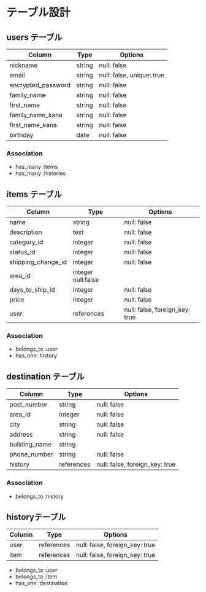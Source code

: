 # テーブル設計

## users テーブル

| Column             | Type       | Options                   |
| ------------------ | ---------- | ------------------------- |
| nickname           | string     | null: false               |
| email              | string     | null: false, unique: true |
| encrypted_password | string     | null: false               |
| family_name        | string     | null: false               |
| first_name         | string     | null: false               |
| family_name_kana   | string     | null: false               |
| first_name_kana    | string     | null: false               |
| birthday           | date       | null: false               |

### Association

- has_many :items
- has_many :histories


## items テーブル
| Column             | Type       | Options                        
|------------------- | ---------- | ------------------------------ 
| name               | string     | null: false                    
| description        | text       | null: false                    
| category_id        | integer    | null: false                    
| status_id          | integer    | null: false                    
| shipping_change_id | integer    | null: false                    
| area_id            | integer    null:false                   
| days_to_ship_id    | integer    | null: false                    
| price              | integer    | null: false                    
| user               | references | null: false, foreign_key: true 


### Association

- belongs_to :user
- has_one :history


## destination テーブル

| Column        | Type      | Options                        |
| ------------- | --------- | ------------------------------ |
| post_number   | string    | null: false                    |
| area_id       | integer   | null: false                    |
| city          | string    | null: false                    |
| address       | string    | null: false                    |
| building_name | string    |                                |
| phone_number  | string    | null: false                    |
| history       | references| null: false, foreign_key: true |


### Association

- belongs_to :history

## historyテーブル

| Column | Type       | Options                        |
| ------ | ---------- | ------------------------------ |
|user    | references | null: false, foreign_key: true |
|item    | references | null: false, foreign_key: true |

- belongs_to :user
- belongs_to :item
- has_one :destination
